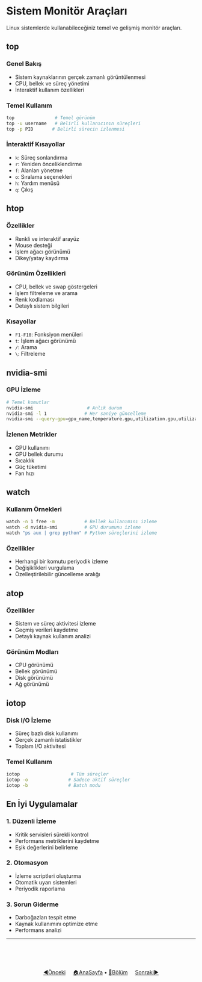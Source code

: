 # Sistem Monitör Araçları

Linux sistemlerde kullanabileceğiniz temel ve gelişmiş monitör araçları.

## top

### Genel Bakış
- Sistem kaynaklarının gerçek zamanlı görüntülenmesi
- CPU, bellek ve süreç yönetimi
- İnteraktif kullanım özellikleri

### Temel Kullanım
```bash
top               # Temel görünüm
top -u username   # Belirli kullanıcının süreçleri
top -p PID       # Belirli sürecin izlenmesi
```

### İnteraktif Kısayollar
- `k`: Süreç sonlandırma
- `r`: Yeniden önceliklendirme
- `f`: Alanları yönetme
- `o`: Sıralama seçenekleri
- `h`: Yardım menüsü
- `q`: Çıkış

## htop

### Özellikler
- Renkli ve interaktif arayüz
- Mouse desteği
- İşlem ağacı görünümü
- Dikey/yatay kaydırma

### Görünüm Özellikleri
- CPU, bellek ve swap göstergeleri
- İşlem filtreleme ve arama
- Renk kodlaması
- Detaylı sistem bilgileri

### Kısayollar
- `F1-F10`: Fonksiyon menüleri
- `t`: İşlem ağacı görünümü
- `/`: Arama
- `\`: Filtreleme

## nvidia-smi

### GPU İzleme
```bash
# Temel komutlar
nvidia-smi                    # Anlık durum
nvidia-smi -l 1              # Her saniye güncelleme
nvidia-smi --query-gpu=gpu_name,temperature.gpu,utilization.gpu,utilization.memory --format=csv
```

### İzlenen Metrikler
- GPU kullanımı
- GPU bellek durumu
- Sıcaklık
- Güç tüketimi
- Fan hızı

## watch

### Kullanım Örnekleri
```bash
watch -n 1 free -m           # Bellek kullanımını izleme
watch -d nvidia-smi          # GPU durumunu izleme
watch "ps aux | grep python" # Python süreçlerini izleme
```

### Özellikler
- Herhangi bir komutu periyodik izleme
- Değişiklikleri vurgulama
- Özelleştirilebilir güncelleme aralığı

## atop

### Özellikler
- Sistem ve süreç aktivitesi izleme
- Geçmiş verileri kaydetme
- Detaylı kaynak kullanım analizi

### Görünüm Modları
- CPU görünümü
- Bellek görünümü
- Disk görünümü
- Ağ görünümü

## iotop

### Disk I/O İzleme
- Süreç bazlı disk kullanımı
- Gerçek zamanlı istatistikler
- Toplam I/O aktivitesi

### Temel Kullanım
```bash
iotop                   # Tüm süreçler
iotop -o               # Sadece aktif süreçler
iotop -b               # Batch modu
```

## En İyi Uygulamalar

### 1. Düzenli İzleme
- Kritik servisleri sürekli kontrol
- Performans metriklerini kaydetme
- Eşik değerlerini belirleme

### 2. Otomasyon
- İzleme scriptleri oluşturma
- Otomatik uyarı sistemleri
- Periyodik raporlama

### 3. Sorun Giderme
- Darboğazları tespit etme
- Kaynak kullanımını optimize etme
- Performans analizi

------   
<br>
<br>
<br>
<div align="center">

[◀️Önceki](README.md) &nbsp;&nbsp;&nbsp; [🏠AnaSayfa](../README.md) • [📑Bölüm](README.md) &nbsp;&nbsp;&nbsp; [Sonraki▶️](servis-yonetimi.md)

</div>